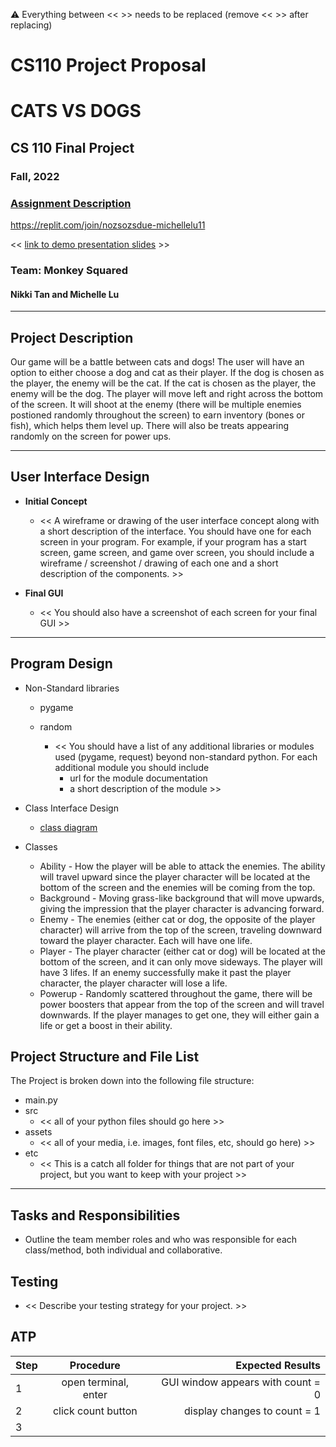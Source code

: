 :warning: Everything between << >> needs to be replaced (remove << >> after replacing)
# CS110 Project Proposal
# CATS VS DOGS
## CS 110 Final Project
### Fall, 2022
### [Assignment Description](https://docs.google.com/document/d/1H4R6yLL7som1lglyXWZ04RvTp_RvRFCCBn6sqv-82ps/edit?usp=sharing)

https://replit.com/join/nozsozsdue-michellelu11

<< [link to demo presentation slides](#) >>

### Team: Monkey Squared
#### Nikki Tan and Michelle Lu

***

## Project Description

Our game will be a battle between cats and dogs! The user will have an option to either choose a dog and cat as their player. If the dog is chosen as the player, the enemy will be the cat. If the cat is chosen as the player, the enemy will be the dog. The player will move left and right across the bottom of the screen. It will shoot at the enemy (there will be multiple enemies postioned randomly throughout the screen) to earn inventory (bones or fish), which helps them level up. There will also be treats appearing randomly on the screen for power ups.

***    

## User Interface Design

- **Initial Concept**
  - << A wireframe or drawing of the user interface concept along with a short description of the interface. You should have one for each screen in your program. For example, if your program has a start screen, game screen, and game over screen, you should include a wireframe / screenshot / drawing of each one and a short description of the components. >>
    
    
- **Final GUI**
  - << You should also have a screenshot of each screen for your final GUI >>

***        

## Program Design

* Non-Standard libraries
  * pygame
  * random
    
    * << You should have a list of any additional libraries or modules used (pygame, request) beyond non-standard python. 
         For each additional module you should include
         - url for the module documentation
         - a short description of the module >>
           
* Class Interface Design
    * [class diagram](https://drive.google.com/file/d/1McgleuoHiwyq2lsYEGvpBBlLcfoMIo3N/view?usp=sharing)
  
* Classes
    * Ability - How the player will be able to attack the enemies. The ability will travel upward since the player character will be located at the bottom of the screen and the enemies will be coming from the top.
    * Background - Moving grass-like background that will move upwards, giving the impression that the player character is advancing forward. 
    * Enemy - The enemies (either cat or dog, the opposite of the player character) will arrive from the top of the screen, traveling downward toward the player character. Each will have one life. 
    * Player - The player character (either cat or dog) will be located at the bottom of the screen, and it can only move sideways. The player will have 3 lifes. If an enemy successfully make it past the player character, the player character will lose a life. 
    * Powerup - Randomly scattered throughout the game, there will be power boosters that appear from the top of the screen and will travel downwards. If the player manages to get one, they will either gain a life or get a boost in their ability. 


## Project Structure and File List

The Project is broken down into the following file structure:

* main.py
* src
    * << all of your python files should go here >>
* assets
    * << all of your media, i.e. images, font files, etc, should go here) >>
* etc
    * << This is a catch all folder for things that are not part of your project, but you want to keep with your project >>

***

## Tasks and Responsibilities 

   * Outline the team member roles and who was responsible for each class/method, both individual and collaborative.

## Testing

* << Describe your testing strategy for your project. >>

## ATP

| Step                 |Procedure             |Expected Results                   |
|----------------------|:--------------------:|----------------------------------:|
|  1                   | open terminal, enter  |GUI window appears with count = 0  |
|  2                   | click count button   | display changes to count = 1      |
|  3                   |